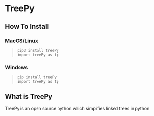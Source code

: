 # TreePy

## How To Install

### MacOS/Linux
> `pip3 install treePy`<br>
> `import treePy as tp`
### Windows
> `pip install treePy`<br>
> `import treePy as tp`

## What is TreePy
TreePy is an open source python which simplifies linked trees in python
